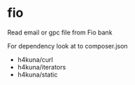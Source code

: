 fio
=====
Read email or gpc file from Fio bank

For dependency look at to composer.json
- h4kuna/curl
- h4kuna/iterators
- h4kuna/static
